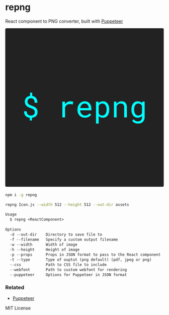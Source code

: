
# repng

React component to PNG converter, built with [Puppeteer][puppeteer]

![](examples/repng.png)

```sh
npm i -g repng
```

```sh
repng Icon.js --width 512 --height 512 --out-dir assets
```

```
Usage
  $ repng <ReactComponent>

Options
  -d --out-dir    Directory to save file to
  -f --filename   Specify a custom output filename
  -w --width      Width of image
  -h --height     Height of image
  -p --props      Props in JSON format to pass to the React component
  -t --type       Type of ouptut (png default) (pdf, jpeg or png)
  --css           Path to CSS file to include
  --webfont       Path to custom webfont for rendering
  --puppeteer     Options for Puppeteer in JSON format
```

### Related

- [Puppeteer][puppeteer]

MIT License

[puppeteer]: https://github.com/GoogleChrome/puppeteer
